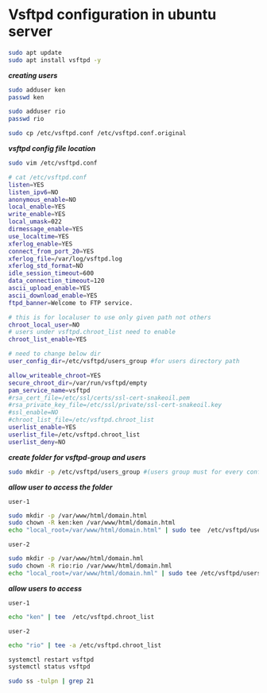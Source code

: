 # Vsftpd configuration in ubuntu server

```bash
sudo apt update
sudo apt install vsftpd -y
```

**_creating users_**

```bash
sudo adduser ken
passwd ken
```

```bash
sudo adduser rio
passwd rio
```

```bash
sudo cp /etc/vsftpd.conf /etc/vsftpd.conf.original
```

**_vsftpd config file location_**

```bash
sudo vim /etc/vsftpd.conf
```
```bash
# cat /etc/vsftpd.conf
listen=YES
listen_ipv6=NO
anonymous_enable=NO
local_enable=YES
write_enable=YES
local_umask=022
dirmessage_enable=YES
use_localtime=YES
xferlog_enable=YES
connect_from_port_20=YES
xferlog_file=/var/log/vsftpd.log
xferlog_std_format=NO
idle_session_timeout=600
data_connection_timeout=120
ascii_upload_enable=YES
ascii_download_enable=YES
ftpd_banner=Welcome to FTP service.

# this is for localuser to use only given path not others
chroot_local_user=NO
# users under vsftpd.chroot_list need to enable
chroot_list_enable=YES

# need to change below dir
user_config_dir=/etc/vsftpd/users_group #for users directory path 

allow_writeable_chroot=YES
secure_chroot_dir=/var/run/vsftpd/empty
pam_service_name=vsftpd
#rsa_cert_file=/etc/ssl/certs/ssl-cert-snakeoil.pem
#rsa_private_key_file=/etc/ssl/private/ssl-cert-snakeoil.key
#ssl_enable=NO
#chroot_list_file=/etc/vsftpd.chroot_list 
userlist_enable=YES
userlist_file=/etc/vsftpd.chroot_list
userlist_deny=NO
```

**_create folder for vsftpd-group and users_**
```bash
sudo mkdir -p /etc/vsftpd/users_group #(users group must for every conf)
```

**_allow user to access the folder_**  

`user-1`

```bash
sudo mkdir -p /var/www/html/domain.html
sudo chown -R ken:ken /var/www/html/domain.html
echo "local_root=/var/www/html/domain.html" | sudo tee  /etc/vsftpd/users_group/ken
```

`user-2`

```bash
sudo mkdir -p /var/www/html/domain.hml
sudo chown -R rio:rio /var/www/html/domain.hml
echo "local_root=/var/www/html/domain.hml" | sudo tee /etc/vsftpd/users_group/rio
```

**_allow users to access_**

`user-1`
```bash
echo "ken" | tee  /etc/vsftpd.chroot_list
```
`user-2`

```bash
echo "rio" | tee -a /etc/vsftpd.chroot_list
```

```bash
systemctl restart vsftpd
systemctl status vsftpd
```

```bash
sudo ss -tulpn | grep 21
```

